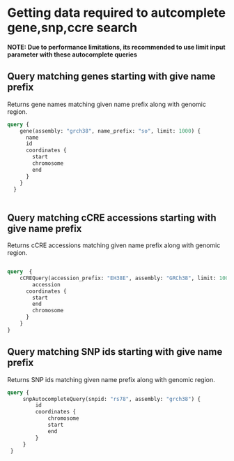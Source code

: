 # Getting data required to autcomplete gene,snp,ccre  search

**NOTE: Due to performance limitations, its recommended to use limit input parameter with these autocomplete queries**

## Query matching genes starting with give name prefix  

Returns gene names matching given name prefix along with genomic region.

```graphql
query {
    gene(assembly: "grch38", name_prefix: "so", limit: 1000) {
      name
      id
      coordinates {
        start
        chromosome
        end
      }
    }
  }  
 
```

## Query matching cCRE accessions starting with give name prefix  

Returns cCRE accessions matching given name prefix along with genomic region.

```graphql

query  {
    cCREQuery(accession_prefix: "EH38E", assembly: "GRCh38", limit: 1000) {
        accession
      coordinates {
        start
        end
        chromosome
      }
    }
}

```

## Query matching SNP ids starting with give name prefix  

Returns SNP ids matching given name prefix along with genomic region.

```graphql
query {
     snpAutocompleteQuery(snpid: "rs78", assembly: "grch38") {
         id
         coordinates {
             chromosome
             start
             end
         }
     }
 }
 

```
<br />
